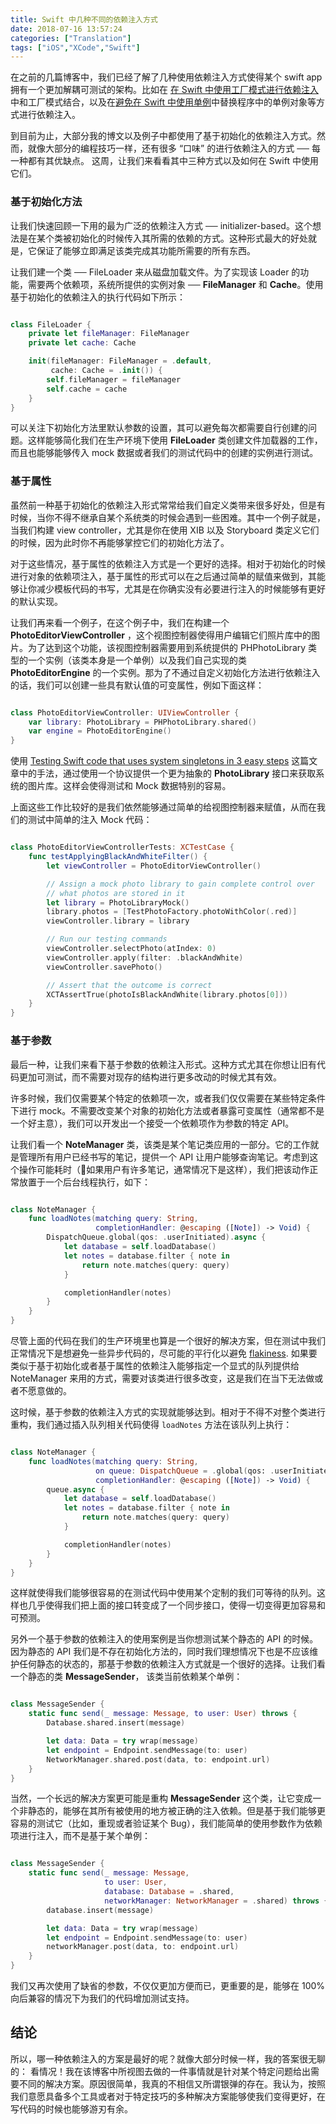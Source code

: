 ```yaml
---
title: Swift 中几种不同的依赖注入方式
date: 2018-07-16 13:57:24
categories: ["Translation"]
tags: ["iOS","XCode","Swift"]
---
```


在之前的几篇博客中，我们已经了解了几种使用依赖注入方式使得某个 swift app 拥有一个更加解耦可测试的架构。比如在 [在 Swift 中使用工厂模式进行依赖注入](http://hechen.xyz/2017/11/19/Dependency-injection-using-factories-in-Swift/) 中和工厂模式结合，以及在[避免在 Swift 中使用单例](http://hechen.xyz/2018/07/16/Avoiding-singletons-in-Swift/)中替换程序中的单例对象等方式进行依赖注入。

到目前为止，大部分我的博文以及例子中都使用了基于初始化的依赖注入方式。然而，就像大部分的编程技巧一样，还有很多 “口味” 的进行依赖注入的方式 ── 每一种都有其优缺点。 这周，让我们来看看其中三种方式以及如何在 Swift 中使用它们。

### 基于初始化方法

让我们快速回顾一下用的最为广泛的依赖注入方式 ── initializer-based。这个想法是在某个类被初始化的时候传入其所需的依赖的方式。这种形式最大的好处就是，它保证了能够立即满足该类完成其功能所需要的所有东西。

让我们建一个类 ── FileLoader 来从磁盘加载文件。为了实现该 Loader 的功能，需要两个依赖项，系统所提供的实例对象 ── **FileManager** 和 **Cache**。使用基于初始化的依赖注入的执行代码如下所示：


``` Swift

class FileLoader {
    private let fileManager: FileManager
    private let cache: Cache

    init(fileManager: FileManager = .default,
         cache: Cache = .init()) {
        self.fileManager = fileManager
        self.cache = cache
    }
}

```

可以关注下初始化方法里默认参数的设置，其可以避免每次都需要自行创建的问题。这样能够简化我们在生产环境下使用 **FileLoader** 类创建文件加载器的工作，而且也能够能够传入 mock 数据或者我们的测试代码中的创建的实例进行测试。


### 基于属性

虽然前一种基于初始化的依赖注入形式常常给我们自定义类带来很多好处，但是有时候，当你不得不继承自某个系统类的时候会遇到一些困难。其中一个例子就是，当我们构建 view controller，尤其是你在使用 XIB 以及 Storyboard 类定义它们的时候，因为此时你不再能够掌控它们的初始化方法了。

对于这些情况，基于属性的依赖注入方式是一个更好的选择。相对于初始化的时候进行对象的依赖项注入，基于属性的形式可以在之后通过简单的赋值来做到，其能够让你减少模板代码的书写，尤其是在你确实没有必要进行注入的时候能够有更好的默认实现。

让我们再来看一个例子，在这个例子中，我们在构建一个 **PhotoEditorViewController** ，这个视图控制器使得用户编辑它们照片库中的图片。为了达到这个功能，该视图控制器需要用到系统提供的 PHPhotoLibrary 类型的一个实例（该类本身是一个单例）以及我们自己实现的类 **PhotoEditorEngine** 的一个实例。那为了不通过自定义初始化方法进行依赖注入的话，我们可以创建一些具有默认值的可变属性，例如下面这样：


``` Swift

class PhotoEditorViewController: UIViewController {
    var library: PhotoLibrary = PHPhotoLibrary.shared()
    var engine = PhotoEditorEngine()
}

```

使用 [Testing Swift code that uses system singletons in 3 easy steps](https://www.swiftbysundell.com/posts/testing-swift-code-that-uses-system-singletons-in-3-easy-steps) 这篇文章中的手法，通过使用一个协议提供一个更为抽象的 **PhotoLibrary** 接口来获取系统的图片库。这样会使得测试和 Mock 数据特别的容易。

上面这些工作比较好的是我们依然能够通过简单的给视图控制器来赋值，从而在我们的测试中简单的注入 Mock 代码：


``` Swift

class PhotoEditorViewControllerTests: XCTestCase {
    func testApplyingBlackAndWhiteFilter() {
        let viewController = PhotoEditorViewController()

        // Assign a mock photo library to gain complete control over
        // what photos are stored in it
        let library = PhotoLibraryMock()
        library.photos = [TestPhotoFactory.photoWithColor(.red)]
        viewController.library = library

        // Run our testing commands
        viewController.selectPhoto(atIndex: 0)
        viewController.apply(filter: .blackAndWhite)
        viewController.savePhoto()

        // Assert that the outcome is correct
        XCTAssertTrue(photoIsBlackAndWhite(library.photos[0]))
    }   
}

```

### 基于参数

最后一种，让我们来看下基于参数的依赖注入形式。这种方式尤其在你想让旧有代码更加可测试，而不需要对现存的结构进行更多改动的时候尤其有效。

许多时候，我们仅需要某个特定的依赖项一次，或者我们仅仅需要在某些特定条件下进行 mock。不需要改变某个对象的初始化方法或者暴露可变属性（通常都不是一个好主意），我们可以开发出一个接受一个依赖项作为参数的特定 API。

让我们看一个 **NoteManager** 类，该类是某个笔记类应用的一部分。它的工作就是管理所有用户已经书写的笔记，提供一个 API 让用户能够查询笔记。考虑到这个操作可能耗时（如果用户有许多笔记，通常情况下是这样），我们把该动作正常放置于一个后台线程执行，如下：

``` Swift

class NoteManager {
    func loadNotes(matching query: String,
                   completionHandler: @escaping ([Note]) -> Void) {
        DispatchQueue.global(qos: .userInitiated).async {
            let database = self.loadDatabase()
            let notes = database.filter { note in
                return note.matches(query: query)
            }

            completionHandler(notes)
        }
    }
}

```

尽管上面的代码在我们的生产环境里也算是一个很好的解决方案，但在测试中我们正常情况下是想避免一些异步代码的，尽可能的平行化以避免 [flakiness](https://www.swiftbysundell.com/posts/reducing-flakiness-in-swift-tests). 如果要类似于基于初始化或者基于属性的依赖注入能够指定一个显式的队列提供给 NoteManager 来用的方式，需要对该类进行很多改变，这是我们在当下无法做或者不愿意做的。

这时候，基于参数的依赖注入方式的实现就能够达到。相对于不得不对整个类进行重构，我们通过插入队列相关代码使得 `loadNotes` 方法在该队列上执行：


``` Swift

class NoteManager {
    func loadNotes(matching query: String,
                   on queue: DispatchQueue = .global(qos: .userInitiated),
                   completionHandler: @escaping ([Note]) -> Void) {
        queue.async {
            let database = self.loadDatabase()
            let notes = database.filter { note in
                return note.matches(query: query)
            }

            completionHandler(notes)
        }
    }
}

```

这样就使得我们能够很容易的在测试代码中使用某个定制的我们可等待的队列。这样也几乎使得我们把上面的接口转变成了一个同步接口，使得一切变得更加容易和可预测。

另外一个基于参数的依赖注入的使用案例是当你想测试某个静态的 API 的时候。因为静态的 API 我们是不存在初始化方法的，同时我们理想情况下也是不应该维护任何静态的状态的，那基于参数的依赖注入方式就是一个很好的选择。让我们看一个静态的类 **MessageSender**， 该类当前依赖某个单例：


``` Swift

class MessageSender {
    static func send(_ message: Message, to user: User) throws {
        Database.shared.insert(message)

        let data: Data = try wrap(message)
        let endpoint = Endpoint.sendMessage(to: user)
        NetworkManager.shared.post(data, to: endpoint.url)
    }
}

```

当然，一个长远的解决方案更可能是重构 **MessageSender** 这个类，让它变成一个非静态的，能够在其所有被使用的地方被正确的注入依赖。但是基于我们能够更容易的测试它（比如，重现或者验证某个 Bug），我们能简单的使用参数作为依赖项进行注入，而不是基于某个单例：



``` Swift

class MessageSender {
    static func send(_ message: Message,
                     to user: User,
                     database: Database = .shared,
                     networkManager: NetworkManager = .shared) throws {
        database.insert(message)

        let data: Data = try wrap(message)
        let endpoint = Endpoint.sendMessage(to: user)
        networkManager.post(data, to: endpoint.url)
    }
}

```

我们又再次使用了缺省的参数，不仅仅更加方便而已，更重要的是，能够在 100% 向后兼容的情况下为我们的代码增加测试支持。


## 结论

所以，哪一种依赖注入的方案是最好的呢？就像大部分时候一样，我的答案很无聊的： 看情况！我在该博客中所视图去做的一件事情就是针对某个特定问题给出需要不同的解决方案。原因很简单，我真的不相信又所谓银弹的存在。我认为，按照我们意愿具备多个工具或者对于特定技巧的多种解决方案能够使我们变得更好，在写代码的时候也能够游刃有余。
